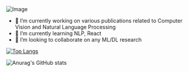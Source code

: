 ![Image]("https://github.com/ayushm-agrawal/ayushm-agrawal/blob/main/header.png")

- 🔭 I’m currently working on various publications related to Computer Vision and Natural Language Processing
- 🌱 I’m currently learning NLP, React
- 👯 I’m looking to collaborate on any ML/DL research

[![Top Langs](https://github-readme-stats.vercel.app/api/top-langs/?username=ayushm-agrawal&layout=compact)](https://github.com/anuraghazra/github-readme-stats)

![Anurag's GitHub stats](https://github-readme-stats.vercel.app/api?username=ayushm-agrawal&show_icons=true&theme=dark)

